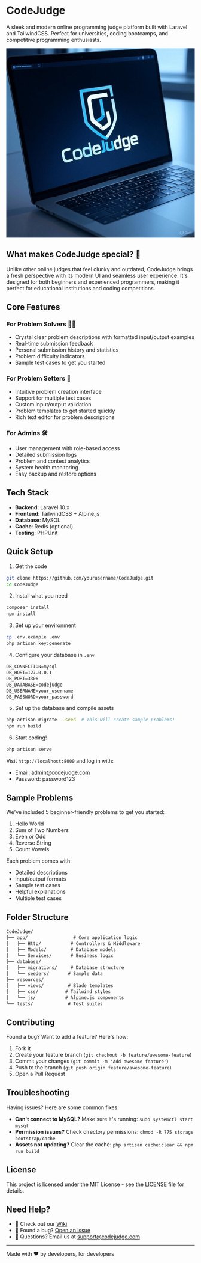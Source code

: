 # CodeJudge

A sleek and modern online programming judge platform built with Laravel and TailwindCSS. Perfect for universities, coding bootcamps, and competitive programming enthusiasts.

![Screenshot of CodeJudge](public/images/logo.jpg)

## What makes CodeJudge special? 🌟

Unlike other online judges that feel clunky and outdated, CodeJudge brings a fresh perspective with its modern UI and seamless user experience. It's designed for both beginners and experienced programmers, making it perfect for educational institutions and coding competitions.

## Core Features

### For Problem Solvers 👨‍💻
- Crystal clear problem descriptions with formatted input/output examples
- Real-time submission feedback
- Personal submission history and statistics
- Problem difficulty indicators
- Sample test cases to get you started

### For Problem Setters 📝
- Intuitive problem creation interface
- Support for multiple test cases
- Custom input/output validation
- Problem templates to get started quickly
- Rich text editor for problem descriptions

### For Admins 🛠
- User management with role-based access
- Detailed submission logs
- Problem and contest analytics
- System health monitoring
- Easy backup and restore options

## Tech Stack

- **Backend**: Laravel 10.x
- **Frontend**: TailwindCSS + Alpine.js
- **Database**: MySQL
- **Cache**: Redis (optional)
- **Testing**: PHPUnit

## Quick Setup

1. Get the code
```bash
git clone https://github.com/yourusername/CodeJudge.git
cd CodeJudge
```

2. Install what you need
```bash
composer install
npm install
```

3. Set up your environment
```bash
cp .env.example .env
php artisan key:generate
```

4. Configure your database in `.env`
```
DB_CONNECTION=mysql
DB_HOST=127.0.0.1
DB_PORT=3306
DB_DATABASE=codejudge
DB_USERNAME=your_username
DB_PASSWORD=your_password
```

5. Set up the database and compile assets
```bash
php artisan migrate --seed  # This will create sample problems!
npm run build
```

6. Start coding!
```bash
php artisan serve
```

Visit `http://localhost:8000` and log in with:
- Email: admin@codejudge.com
- Password: password123

## Sample Problems

We've included 5 beginner-friendly problems to get you started:
1. Hello World
2. Sum of Two Numbers
3. Even or Odd
4. Reverse String
5. Count Vowels

Each problem comes with:
- Detailed descriptions
- Input/output formats
- Sample test cases
- Helpful explanations
- Multiple test cases

## Folder Structure

```
CodeJudge/
├── app/                 # Core application logic
│   ├── Http/           # Controllers & Middleware
│   ├── Models/         # Database models
│   └── Services/       # Business logic
├── database/
│   ├── migrations/     # Database structure
│   └── seeders/       # Sample data
├── resources/
│   ├── views/         # Blade templates
│   ├── css/          # Tailwind styles
│   └── js/           # Alpine.js components
└── tests/             # Test suites
```

## Contributing

Found a bug? Want to add a feature? Here's how:

1. Fork it
2. Create your feature branch (`git checkout -b feature/awesome-feature`)
3. Commit your changes (`git commit -m 'Add awesome feature'`)
4. Push to the branch (`git push origin feature/awesome-feature`)
5. Open a Pull Request

## Troubleshooting

Having issues? Here are some common fixes:

- **Can't connect to MySQL?** Make sure it's running: `sudo systemctl start mysql`
- **Permission issues?** Check directory permissions: `chmod -R 775 storage bootstrap/cache`
- **Assets not updating?** Clear the cache: `php artisan cache:clear && npm run build`

## License

This project is licensed under the MIT License - see the [LICENSE](LICENSE) file for details.

## Need Help?

- 📖 Check out our [Wiki](https://github.com/yourusername/CodeJudge/wiki)
- 🐛 Found a bug? [Open an issue](https://github.com/yourusername/CodeJudge/issues)
- 💬 Questions? Email us at support@codejudge.com

---
Made with ❤️ by developers, for developers
